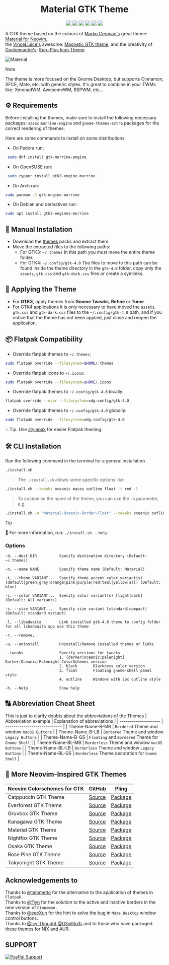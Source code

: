 <h1 align="center">Material GTK Theme</h1>

<p align="center">
  <img src="https://img.shields.io/badge/OS-Linux-FCC624?style=for-the-badge&logo=linux&logoColor=yelow"/>
	<img src="https://img.shields.io/badge/Style-CSS-blue?style=for-the-badge&logo=css3&logoColor=blue"/>
  <img src="https://img.shields.io/github/stars/Fausto-Korpsvart/Material-GTK-Themes?&style=for-the-badge&logoColor=red" />
  <img src="https://img.shields.io/github/forks/Fausto-Korpsvart/Material-GTK-Themes?style=for-the-badge" />
  <img src="https://img.shields.io/github/issues/Fausto-Korpsvart/Material-GTK-Themes?style=for-the-badge" />
  <img src='https://img.shields.io/github/license/Fausto-Korpsvart/Material-GTK-Themes?style=for-the-badge&logo=GNU&label=License&color=bd0000&logoColor=white'/>
</p>

A GTK theme based on the colours of [Marko Cerovac's](https://github.com/marko-cerovac) great theme: [Material for Neovim](https://github.com/marko-cerovac/material.nvim),<br>
the [VinceLiuice's](https://github.com/vinceliuice) awesome: [Magnetic GTK theme](https://github.com/vinceliuice/Magnetic-gtk-theme),
and the creativity of [Gusbemacbe's](https://github.com/gusbemacbe): [Suru Plus Icon Theme](https://github.com/gusbemacbe/suru-plus).

![Material](https://raw.githubusercontent.com/Fausto-Korpsvart/Material-GTK-Themes/master/extra/screenshots/Material-GTK.png)

> [!NOTE]
> The theme is more focused on the Gnome Desktop, but supports Cinnamon, XFCE, Mate, etc. with generic styles.
> It's great to combine in your TWMs like: XmonadWM, AwesomeWM, BSPWM, etc...

## ⚙️ Requirements

Before installing the themes, make sure to install the following necessary packages:
`sassc` `murrine-engine` and `gnome-themes-extra` packages for the correct rendering of themes.

Here are some commands to install on some distributions.

- On Fedora run:

```sh
 sudo dnf install gtk-murrine-engine
```

- On OpenSUSE run:

```sh
 sudo zypper install gtk2-engine-murrine
```

- On Arch run:

```sh
sudo pacman -S gtk-engine-murrine
```

- On Debian and derivatives run:

```sh
sudo apt install gtk2-engines-murrine
```

## 📁 Manual Installation

- Download the [themes](https://www.pling.com/u/fkorpsvart) packs and extract them
- Move the extracted files to the following paths:
  - For GTK3: `~/.themes` In this path you must move the entire theme folder.
  - For GTK4: `~/.config/gtk-4.0` The files to move to this path can be found inside the theme directory in the `gtk-4.0` folder,
    copy only the `assets`, `gtk.css` and `gtk-dark.css` files or create a symlinks.

## 🔨 Applying the Theme

- For **GTK3**, apply themes from **Gnome Tweaks**, **Refine** or **Tuner**
- For GTK4 applications it is only necessary to have moved the `assets`, `gtk.css` and `gtk-dark.css` files to the `~/.config/gtk-4.0` path,
  and if you notice that the theme has not been applied, just close and reopen the application.

## 📦 Flatpak Compatibility

- Override flatpak themes to `~/.themes`:

```sh
sudo flatpak override --filesystem=$HOME/.themes
```

- Override flatpak icons to `~/.icons`:

```sh
sudo flatpak override --filesystem=$HOME/.icons
```

- Override flatpak themes to `~/.config/gtk-4.0` locally:

```sh
flatpak override --user --filesystem=xdg-config/gtk-4.0
```

- Override flatpak themes to `~/.config/gtk-4.0` globally:

```sh
sudo flatpak override --filesystem=xdg-config/gtk-4.0
```

💡 Tip: Use [stylepak](https://github.com/refi64/stylepak) for easier Flatpak theming.

## 🛠 CLI Installation

Run the following command in the terminal for a general installation

```sh
./install.sh
```

> The `./install.sh` allows some specific options like:

```sh
./install.sh --tweaks oceanic macos outline float -t red -l
```

> To customise the name of the theme, you can use the `-n` parameter, e.g.

```sh
./install.sh -n "Material-Oceanic-Border-Float" --tweaks oceanic outline float
```

> [!TIP]
> 🧾 For more information, run: `./install.sh --help`

### Options

```
-d, --dest DIR          Specify destination directory (Default: ~/.themes)

-n, --name NAME         Specify theme name (Default: Material)

-t, --theme VARIANT...  Specify theme accent color variant(s) [default|green|grey|orange|pink|purple|red|teal|yellow|all] (Default: blue)

-c, --color VARIANT...  Specify color variant(s) [light|dark] (Default: All variants)

-s, --size VARIANT...   Specify size variant [standard|compact] (Default: standard variant)

-l, --libadwaita        Link installed gtk-4.0 theme to config folder for all libadwaita app use this theme

-r, --remove,

-u, --uninstall         Uninstall/Remove installed themes or links

--tweaks                Specify versions for tweaks
                        1. [darker|oceanic|palenight] Darker|Oceanic|Palenight ColorSchemes version
                        2. black       Blackness color version
                        3. float       Floating gnome-shell panel style
                        4. outline     Windows with 2px outline style

-h, --help              Show help
```

## 🔠 Abbreviation Cheat Sheet

This is just to clarify doubts about the abbreviations of the Themes
| Abbreviation example | Explanation of abbreviations |
| -------------------- | ---------------------------- |
| Theme-Name-B-MB | `Bordered` Theme and window `macOS Buttons` |
| Theme-Name-B-LB | `Bordered` Theme and window `Legacy Buttons` |
| Theme-Name-B-GS | `Floating` and `Bordered` Theme for `Gnome Shell` |
| Theme-Name-BL-MB | `Borderless` Theme and window `macOS Buttons` |
| Theme-Name-BL-LB | `Borderless` Theme and window `Legacy Buttons` |
| Theme-Name-BL-GS | `Borderless` Theme decoration for `Gnome Shell` |

## 🔗 More Neovim-Inspired GTK Themes

| Neovim Colorschemes for GTK | GitHub | Pling |
| --------------------------- | ------ | ----- |
| Catppuccin GTK Theme | [Source](https://github.com/Fausto-Korpsvart/Catppuccin-GTK-Theme) | [Package](https://www.pling.com/p/1715554/) |
| Everforest GTK Theme | [Source](https://github.com/Fausto-Korpsvart/Everforest-GTK-Theme) | [Package](https://www.pling.com/p/1695467/) |
| Gruvbox GTK Theme | [Source](https://github.com/Fausto-Korpsvart/Gruvbox-GTK-Theme) | [Package](https://www.pling.com/p/1681313/) |
| Kanagawa GTK Theme | [Source](https://github.com/Fausto-Korpsvart/Kanagawa-GKT-Theme) | [Package](https://www.pling.com/p/1810560/) |
| Material GTK Theme | [Source](https://github.com/Fausto-Korpsvart/Material-GTK-Themes) | [Package](https://www.pling.com/p/1706139/) |
| Nightfox GTK Theme | [Source](https://github.com/Fausto-Korpsvart/Nightfox-GTK-Theme) | [Package](https://www.pling.com/p/1929101/) |
| Osaka GTK Theme | [Source](https://github.com/Fausto-Korpsvart/Osaka-GTK-Theme) | [Package](https://www.pling.com/p/2284009/) |
| Rose Pine GTK Theme | [Source](https://github.com/Fausto-Korpsvart/Rose-Pine-GTK-Theme) | [Package](https://www.pling.com/p/1810530/) |
| Tokyonight GTK Theme | [Source](https://github.com/Fausto-Korpsvart/Tokyonight-GTK-Theme) | [Package](https://www.pling.com/p/1681315/) |

## Acknowledgements to

Thanks to [@telometto](https://github.com/telometto) for the alternative to the application of themes in `Flatpak.`<br>
Thanks to [@f1yn](https://github.com/f1yn) for the solution to the active and inactive borders in the new version of `Cinnamon.`<br>
Thanks to [@eeeXun](https://github.com/eeeXun) for the hint to solve the bug in `Mate Desktop` window control buttons.<br>
Thanks to [@Icy-Thought](https://github.com/Icy-Thought),[@D3vil0p3r](https://github.com/D3vil0p3r) and to those who have packaged these themes for NIX and AUR.

## SUPPORT

[![PayPal Support](https://img.shields.io/badge/Donate-PayPal-00457C?style=for-the-badge&logo=paypalColor=white)](https://www.paypal.com/donate/?hosted_button_id=LKVTXNA36FTV4)
